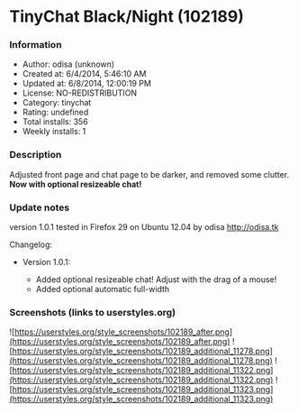 # TinyChat Black/Night (102189)

### Information
- Author: odisa (unknown)
- Created at: 6/4/2014, 5:46:10 AM
- Updated at: 6/8/2014, 12:00:19 PM
- License: NO-REDISTRIBUTION
- Category: tinychat
- Rating: undefined
- Total installs: 356
- Weekly installs: 1


### Description
Adjusted front page and chat page to be darker, and removed some clutter. <strong>Now with optional resizeable chat!</strong>

### Update notes
version 1.0.1
tested in Firefox 29 on Ubuntu 12.04
by odisa
http://odisa.tk

Changelog:
<ul>
<li>Version 1.0.1:</li>
    <ul>
        <li>Added optional resizeable chat! Adjust with the drag of a mouse!</li>
        <li>Added optional automatic full-width</li>
    </ul>
</ul>

### Screenshots (links to userstyles.org)
![https://userstyles.org/style_screenshots/102189_after.png](https://userstyles.org/style_screenshots/102189_after.png)
![https://userstyles.org/style_screenshots/102189_additional_11278.png](https://userstyles.org/style_screenshots/102189_additional_11278.png)
![https://userstyles.org/style_screenshots/102189_additional_11322.png](https://userstyles.org/style_screenshots/102189_additional_11322.png)
![https://userstyles.org/style_screenshots/102189_additional_11323.png](https://userstyles.org/style_screenshots/102189_additional_11323.png)

